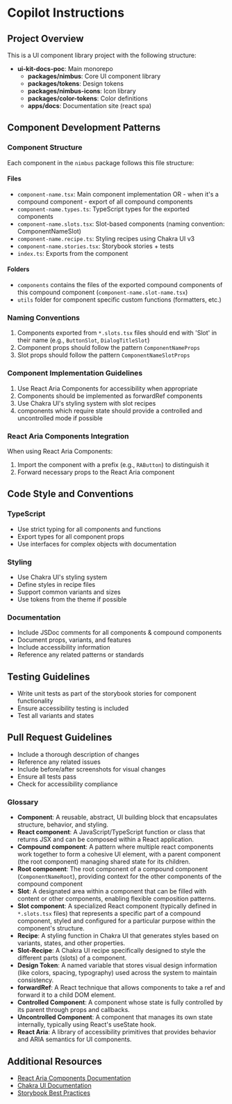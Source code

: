 # Copilot Instructions

## Project Overview

This is a UI component library project with the following structure:

- **ui-kit-docs-poc**: Main monorepo
  - **packages/nimbus**: Core UI component library
  - **packages/tokens**: Design tokens
  - **packages/nimbus-icons**: Icon library
  - **packages/color-tokens**: Color definitions
  - **apps/docs**: Documentation site (react spa)

## Component Development Patterns

### Component Structure

Each component in the `nimbus` package follows this file structure:

#### Files

- `component-name.tsx`: Main component implementation OR - when it's a compound
  component - export of all compound components
- `component-name.types.ts`: TypeScript types for the exported components
- `component-name.slots.tsx`: Slot-based components (naming convention:
  ComponentNameSlot)
- `component-name.recipe.ts`: Styling recipes using Chakra UI v3
- `component-name.stories.tsx`: Storybook stories + tests
- `index.ts`: Exports from the component

#### Folders

- `components` contains the files of the exported compound components of this
  compound component (`component-name.slot-name.tsx`)
- `utils` folder for component specific custom functions (formatters, etc.)

### Naming Conventions

1. Components exported from `*.slots.tsx` files should end with 'Slot' in their
   name (e.g., `ButtonSlot`, `DialogTitleSlot`)
2. Component props should follow the pattern `ComponentNameProps`
3. Slot props should follow the pattern `ComponentNameSlotProps`

### Component Implementation Guidelines

1. Use React Aria Components for accessibility when appropriate
2. Components should be implemented as forwardRef components
3. Use Chakra UI's styling system with slot recipes
4. components which require state should provide a controlled and uncontrolled
   mode if possible

### React Aria Components Integration

When using React Aria Components:

1. Import the component with a prefix (e.g., `RAButton`) to distinguish it
2. Forward necessary props to the React Aria component

## Code Style and Conventions

### TypeScript

- Use strict typing for all components and functions
- Export types for all component props
- Use interfaces for complex objects with documentation

### Styling

- Use Chakra UI's styling system
- Define styles in recipe files
- Support common variants and sizes
- Use tokens from the theme if possible

### Documentation

- Include JSDoc comments for all components & compound components
- Document props, variants, and features
- Include accessibility information
- Reference any related patterns or standards

## Testing Guidelines

- Write unit tests as part of the storybook stories for component functionality
- Ensure accessibility testing is included
- Test all variants and states

## Pull Request Guidelines

- Include a thorough description of changes
- Reference any related issues
- Include before/after screenshots for visual changes
- Ensure all tests pass
- Check for accessibility compliance

### Glossary

- **Component**: A reusable, abstract, UI building block that encapsulates
  structure, behavior, and styling.
- **React component**: A JavaScript/TypeScript function or class that returns
  JSX and can be composed within a React application.
- **Compound component**: A pattern where multiple react components work
  together to form a cohesive UI element, with a parent component (the root
  component) managing shared state for its children.
- **Root component**: The root component of a compound component
  (`ComponentNameRoot`), providing context for the other components of the
  compound component
- **Slot**: A designated area within a component that can be filled with content
  or other components, enabling flexible composition patterns.
- **Slot component**: A specialized React component (typically defined in
  `*.slots.tsx` files) that represents a specific part of a compound component,
  styled and configured for a particular purpose within the component's
  structure.
- **Recipe**: A styling function in Chakra UI that generates styles based on
  variants, states, and other properties.
- **Slot-Recipe**: A Chakra UI recipe specifically designed to style the
  different parts (slots) of a component.
- **Design Token**: A named variable that stores visual design information (like
  colors, spacing, typography) used across the system to maintain consistency.
- **forwardRef**: A React technique that allows components to take a ref and
  forward it to a child DOM element.
- **Controlled Component**: A component whose state is fully controlled by its
  parent through props and callbacks.
- **Uncontrolled Component**: A component that manages its own state internally,
  typically using React's useState hook.
- **React Aria**: A library of accessibility primitives that provides behavior
  and ARIA semantics for UI components.

## Additional Resources

- [React Aria Components Documentation](https://react-spectrum.adobe.com/react-aria/index.html)
- [Chakra UI Documentation](https://chakra-ui.com/docs/getting-started)
- [Storybook Best Practices](https://storybook.js.org/docs/writing-stories/introduction)
